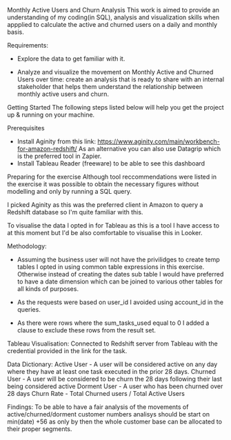 Monthly Active Users and Churn Analysis
This work is aimed to provide an understanding of my coding(in SQL), analysis and visualization skills when appplied to calculate the active and churned users on a daily and monthly basis.

Requirements:
* Explore the data to get familiar with it.

* Analyze and visualize the movement on Monthly Active and Churned Users over time: create an analysis that is ready to share with an internal stakeholder that helps them understand the relationship 
between monthly active users and churn.

Getting Started
The following steps listed below will help you get the project up & running on your machine. 

Prerequisites
* Install Aginity from this link: https://www.aginity.com/main/workbench-for-amazon-redshift/
	As an alternative you can also use Datagrip which is the preferred tool in Zapier.
* Install Tableau Reader (freeware) to be able to see this dashboard

Preparing for the exercise
Although tool reccommendations were listed in the exercise it was possible to obtain the necessary figures without modelling and only by running a SQL query.

I picked Aginity as this was the preferred client in Amazon to query a Redshift database so I'm quite familiar with this.

To visualise the data I opted in for Tableau as this is a tool I have access to at this moment but I'd be also comfortable to visualise this in Looker.

Methodology:
* Assuming the business user will not have the privilidges to create temp tables I opted in using common table expressions in this exercise. Otherwise instead of creating the dates sub table I would have preferred to have a date dimension which can be joined to various other tables for all kinds of purposes.

* As the requests were based on user_id I avoided using account_id in the queries. 

* As there were rows where the sum_tasks_used equal to 0 I added a clause to exclude these rows from the result set.

Tableau Visualisation:
Connected to Redshift server from Tableau with the credential provided in the link for the task. 

Data Dictionary:
Active User - A user will be considered active on any day where they have at least one task executed in the prior 28 days. 
Churned User - A user will be considered to be churn the 28 days following their last being considered active
Dorment User - A user who has been churned over 28 days
Churn Rate - Total Churned users / Total Active Users

Findings:
To be able to have a fair analysis of the movements of active/churned/dorment customer numbers analisys should be start on min(date) +56 as only by then the whole customer base can be allocated to their proper segments.

